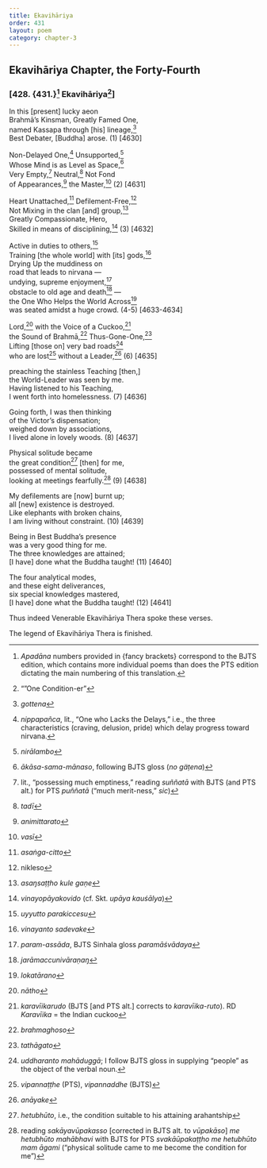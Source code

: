 ```yaml
---
title: Ekavihāriya
order: 431
layout: poem
category: chapter-3
---
```


## Ekavihāriya Chapter, the Forty-Fourth

### \[428. {431.}[^1] Ekavihāriya[^2]\]

In this \[present\] lucky aeon  
Brahmā’s Kinsman, Greatly Famed One,  
named Kassapa through \[his\] lineage,[^3]  
Best Debater, \[Buddha\] arose. (1) \[4630\]

Non-Delayed One,[^4] Unsupported,[^5]  
Whose Mind is as Level as Space,[^6]  
Very Empty,[^7] Neutral,[^8] Not Fond  
of Appearances,[^9] the Master,[^10] (2) \[4631\]

Heart Unattached,[^11] Defilement-Free,[^12]  
Not Mixing in the clan \[and\] group,[^13]  
Greatly Compassionate, Hero,  
Skilled in means of disciplining,[^14] (3) \[4632\]

Active in duties to others,[^15]  
Training \[the whole world\] with \[its\] gods,[^16]  
Drying Up the muddiness on  
road that leads to nirvana —  
undying, supreme enjoyment,[^17]  
obstacle to old age and death[^18] —  
the One Who Helps the World Across[^19]  
was seated amidst a huge crowd. (4-5) \[4633-4634\]

Lord,[^20] with the Voice of a Cuckoo,[^21]  
the Sound of Brahmā,[^22] Thus-Gone-One,[^23]  
Lifting \[those on\] very bad roads[^24]  
who are lost[^25] without a Leader,[^26] (6) \[4635\]

preaching the stainless Teaching \[then,\]  
the World-Leader was seen by me.  
Having listened to his Teaching,  
I went forth into homelessness. (7) \[4636\]

Going forth, I was then thinking  
of the Victor’s dispensation;  
weighed down by associations,  
I lived alone in lovely woods. (8) \[4637\]

Physical solitude became  
the great condition[^27] \[then\] for me,  
possessed of mental solitude,  
looking at meetings fearfully.[^28] (9) \[4638\]

My defilements are \[now\] burnt up;  
all \[new\] existence is destroyed.  
Like elephants with broken chains,  
I am living without constraint. (10) \[4639\]

Being in Best Buddha’s presence  
was a very good thing for me.  
The three knowledges are attained;  
\[I have\] done what the Buddha taught! (11) \[4640\]

The four analytical modes,  
and these eight deliverances,  
six special knowledges mastered,  
\[I have\] done what the Buddha taught! (12) \[4641\]

Thus indeed Venerable Ekavihāriya Thera spoke these verses.

The legend of Ekavihāriya Thera is finished.

[^1]: *Apadāna* numbers provided in {fancy brackets} correspond to the BJTS edition, which contains more individual poems than does the PTS edition dictating the main numbering of this translation.

[^2]: “”One Condition-er”

[^3]: *gottena*

[^4]: *nippapañca*, lit., “One who Lacks the Delays,” i.e., the three characteristics (craving, delusion, pride) which delay progress toward nirvana.

[^5]: *nirālambo*

[^6]: *ākāsa-sama-mānaso*, following BJTS gloss (*no gäṭena*)

[^7]: lit., “possessing much emptiness,” reading *suññatā* with BJTS (and PTS alt.) for PTS *puññatā* (“much merit-ness,” *sic*)

[^8]: *tadī*

[^9]: *animittarato*

[^10]: *vasī*

[^11]: *asaṅga-citto*

[^12]: nikleso

[^13]: *asaŋsaṭṭho kule gaṇe*

[^14]: *vinayopāyakovido* (cf. Skt. *upāya kauśālya*)

[^15]: *uyyutto parakiccesu*

[^16]: *vinayanto sadevake*

[^17]: *param-assāda*, BJTS Sinhala gloss *paramāśvādaya*

[^18]: *jarāmaccunivāraṇaŋ*

[^19]: *lokatārano*

[^20]: *nātho*

[^21]: *karavīikarudo* (BJTS \[and PTS alt.\] corrects to *karavīika-ruto*). RD *Karavīika* = the Indian cuckoo

[^22]: *brahmaghoso*

[^23]: *tathāgato*

[^24]: *uddharanto mahāduggā*; I follow BJTS gloss in supplying “people” as the object of the verbal noun.

[^25]: *vipannaṭṭhe* (PTS), *vipannaddhe* (BJTS)

[^26]: *anāyake*

[^27]: *hetubhūto*, i.e., the condition suitable to his attaining arahantship

[^28]: reading *sakāyavūpakasso* \[corrected in BJTS alt. to *vūpakāso*\] *me hetubhūto mahābhavi* with BJTS for PTS *svakāūpakaṭṭho me hetubhūto mam āgami* (“physical solitude came to me become the condition for me”)
